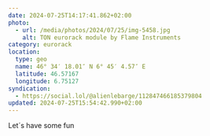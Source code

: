 ```yaml
---
date: 2024-07-25T14:17:41.862+02:00
photo:
  - url: /media/photos/2024/07/25/img-5458.jpg
    alt: TON eurorack module by Flame Instruments
category: eurorack
location:
  type: geo
  name: 46° 34′ 18.01″ N 6° 45′ 4.57″ E
  latitude: 46.57167
  longitude: 6.75127
syndication:
  - https://social.lol/@alienlebarge/112847466185379804
updated: 2024-07-25T15:54:42.990+02:00
---
```


Let´s have some fun
